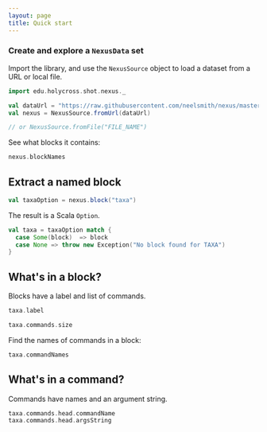 ```yaml
---
layout: page
title: Quick start
---
```





### Create and explore a `NexusData` set

Import the library, and use the `NexusSource` object to load a dataset from a URL or local file.


```scala mdoc:silent
import edu.holycross.shot.nexus._

val dataUrl = "https://raw.githubusercontent.com/neelsmith/nexus/master/jvm/src/test/resources/CaveTrechineCOI.nex"
val nexus = NexusSource.fromUrl(dataUrl)

// or NexusSource.fromFile("FILE_NAME")

```

See what blocks it contains:
```scala mdoc
nexus.blockNames
```

## Extract a named block

```scala mdoc:silent
val taxaOption = nexus.block("taxa")
```

The result is a Scala `Option`.

```scala mdoc:silent
val taxa = taxaOption match {
  case Some(block)  => block
  case None => throw new Exception("No block found for TAXA")
}
```


## What's in a block?

Blocks have a label and list of commands.

```scala mdoc
taxa.label

taxa.commands.size
```

Find the names of commands in a block:

```scala mdoc
taxa.commandNames
```


## What's in a command?

Commands have names and an argument string.

```scala mdoc
taxa.commands.head.commandName
taxa.commands.head.argsString
```
